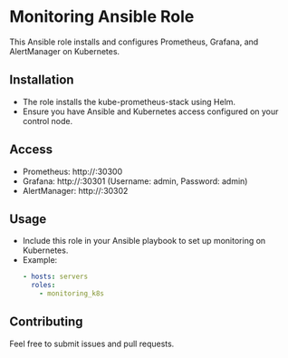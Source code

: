 # Monitoring Ansible Role

This Ansible role installs and configures Prometheus, Grafana, and AlertManager on Kubernetes.

## Installation

- The role installs the kube-prometheus-stack using Helm.
- Ensure you have Ansible and Kubernetes access configured on your control node.

## Access

- Prometheus: http://<server-ip>:30300
- Grafana: http://<server-ip>:30301 (Username: admin, Password: admin)
- AlertManager: http://<server-ip>:30302

## Usage

- Include this role in your Ansible playbook to set up monitoring on Kubernetes.
- Example:
  ```yaml
  - hosts: servers
    roles:
      - monitoring_k8s
  ```

## Contributing

Feel free to submit issues and pull requests. 